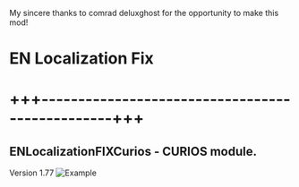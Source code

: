 My sincere thanks to comrad deluxghost for the opportunity to make this mod!

# EN Localization Fix
# +++------------------------------------------------+++

## ENLocalizationFIXCurios - CURIOS module.
Version 1.77
![Example](https://staticdelivery.nexusmods.com/mods/4943/images/210/210-1703185209-372493805.jpeg)